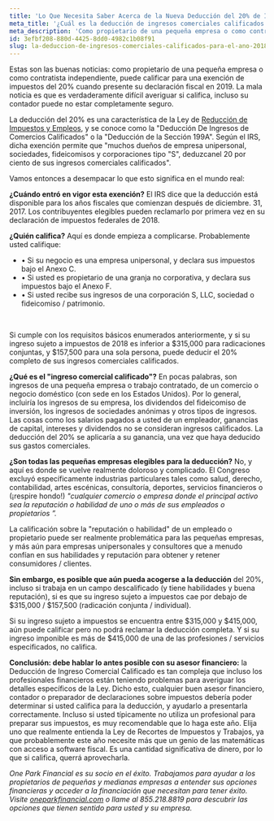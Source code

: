 ```yaml
---
title: 'Lo Que Necesita Saber Acerca de la Nueva Deducción del 20% de Ingresos Comerciales Calificados'
meta_title: '¿Cuál es la deducción de ingresos comerciales calificados para el año 2018?'
meta_description: 'Como propietario de una pequeña empresa o como contratista independiente, usted puede ser elegible para un descuento fiscal del 20% ¿La mala noticia? Es difícil saber si usted califica – incluso su contador se puede confundir.'
id: 3efbf208-880d-4425-8dd0-4982c1b08f91
slug: la-deduccion-de-ingresos-comerciales-calificados-para-el-ano-2018
---
```

Estas son las buenas noticias: como propietario de una pequeña empresa o como contratista independiente, puede calificar para una exención de impuestos del 20% cuando presente su declaración fiscal en 2019. La mala noticia es que es verdaderamente difícil averiguar si califica, incluso su contador puede no estar completamente seguro.

La deducción del 20% es una característica de la Ley de [Reducción de Impuestos y Empleos](https://www.congress.gov/bill/115th-congress/house-bill/1), y se conoce como la "Deducción De Ingresos de Comercios Calificados" o la "Deducción de la Sección 199A". Según el IRS, dicha exención permite que "muchos dueños de empresa unipersonal, sociedades, fideicomisos y corporaciones tipo "S", deduzcanel 20 por ciento de sus ingresos comerciales calificados".

Vamos entonces a desempacar lo que esto significa en el mundo real:

**¿Cuándo entró en vigor esta exención?** El IRS dice que la deducción está disponible para los años fiscales que comienzan después de diciembre. 31, 2017. Los contribuyentes elegibles pueden reclamarlo por primera vez en su declaración de impuestos federales de 2018.

**¿Quién califica?** Aquí es donde empieza a complicarse. Probablemente usted califique:

- •	Si su negocio es una empresa unipersonal, y declara sus impuestos bajo el Anexo C.
- •	Si usted es propietario de una granja no corporativa, y declara sus impuestos bajo el Anexo F.
- •	Si usted recibe sus ingresos de una corporación S, LLC, sociedad o fideicomiso / patrimonio.
<br/>

Si cumple con los requisitos básicos enumerados anteriormente, y si su ingreso sujeto a impuestos de 2018 es inferior a $315,000 para radicaciones conjuntas, y $157,500 para una sola persona, puede deducir el 20% completo de sus ingresos comerciales calificados.

**¿Qué es el "ingreso comercial calificado"?** En pocas palabras, son ingresos de una pequeña empresa o trabajo contratado, de un comercio o negocio doméstico (con sede en los Estados Unidos). Por lo general, incluiría los ingresos de su empresa, los dividendos del fideicomiso de inversión, los ingresos de sociedades anónimas y otros tipos de ingresos.  Las cosas como los salarios pagados a usted de un empleador, ganancias de capital, intereses y dividendos no se consideran ingresos calificados.  La deducción del 20% se aplicaría a su ganancia, una vez que haya deducido sus gastos comerciales.

**¿Son todas las pequeñas empresas elegibles para la deducción?** No, y aquí es donde se vuelve realmente doloroso y complicado. 
El Congreso excluyó específicamente industrias particulares tales como salud, derecho, contabilidad, artes escénicas, consultoría, deportes, servicios financieros o (¡respire hondo!) *"cualquier comercio o empresa donde el principal activo sea la reputación o habilidad de uno o más de sus empleados o propietarios ”.*

La calificación sobre la "reputación o habilidad" de un empleado o propietario puede ser realmente problemática para las pequeñas empresas, y más aún para empresas unipersonales y consultores que a menudo confían en sus habilidades y reputación para obtener y retener consumidores / clientes.

**Sin embargo, es posible que aún pueda acogerse a la deducción** del 20%, incluso si trabaja en un campo descalificado (y tiene habilidades y buena reputación), si es que su ingreso sujeto a impuestos cae por debajo de $315,000 / $157,500 (radicación conjunta / individual). 

Si su ingreso sujeto a impuestos se encuentra entre $315,000 y $415,000, aún puede calificar pero no podrá reclamar la deducción completa. Y si su ingreso imponible es más de $415,000 de una de las profesiones / servicios especificados, no califica. 

**Conclusión: debe hablar lo antes posible con su asesor financiero:** la Deducción de Ingreso Comercial Calificado es tan compleja que incluso los profesionales financieros están teniendo problemas para averiguar los detalles específicos de la Ley. Dicho esto, cualquier buen asesor financiero, contador o preparador de declaraciones sobre impuestos debería poder determinar si usted califica para la deducción, y ayudarlo a presentarla correctamente. Incluso si usted típicamente no utiliza un profesional para preparar sus impuestos, es muy recomendable que lo haga este año. Elija uno que realmente entienda la Ley de Recortes de Impuestos y Trabajos, ya que probablemente este año necesite más que un genio de las matemáticas con acceso a software fiscal. Es una cantidad significativa de dinero, por lo que si califica, querrá aprovecharla. 

*One Park Financial es su socio en el éxito. Trabajamos para ayudar a los propietarios de pequeñas y medianas empresas a entender sus opciones financieras y acceder a la financiación que necesitan para tener éxito. Visite [oneparkfinancial.com](https://www.oneparkfinancial.com/es/) o llame al 855.218.8819 para descubrir las opciones que tienen sentido para usted y su empresa.*